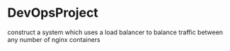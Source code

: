 # DevOpsProject
construct a system which uses a load balancer to balance traffic between any number of nginx containers
